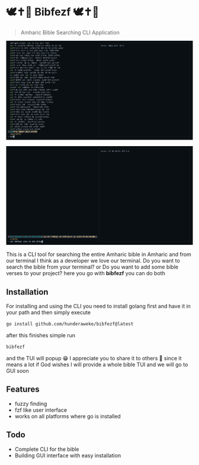 # 🕊️✝📖 Bibfezf 🕊️✝📖

> Amharic Bible Searching CLI Application

![Image 2](./images/Screenshot_2025-01-13-15-31-24_1366x768.png)

![Image 1](./images/Screenshot_2025-01-13-15-31-00_1366x768.png)

This is a CLI tool for searching the entire Amharic bible in Amharic and from our terminal I think as a developer we love our terminal. Do you want to search the bible from your terminal? or Do you want to add some bible verses to your project? here you go with **bibfezf** you can do both

## Installation

For installing and using the CLI you need to install golang first and have it in your path and then simply execute

```sh
go install github.com/hunderaweke/bibfezf@latest
```

after this finishes simple run

```sh
bibfezf
```

and the TUI will popup 😁 I appreciate you to share it to others 🙏 since it means a lot if God wishes I will provide a whole bible TUI and we will go to GUI soon

## Features

- fuzzy finding
- fzf like user interface
- works on all platforms where go is installed

## Todo

- Complete CLI for the bible
- Building GUI interface with easy installation
